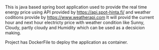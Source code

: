 This is java based spring boot application used to provide the real time energy price using API provided by https://api.spot-hinta.fi/ and weather coditions provide by https://www.weatherapi.com
It will provid the current hour and next hour electricty price with weather condition like Sunny, Cloudy, partly cloudy and Humidity which can be used as a decsicion making.

Project has DockerFile to deploy the application as container.
